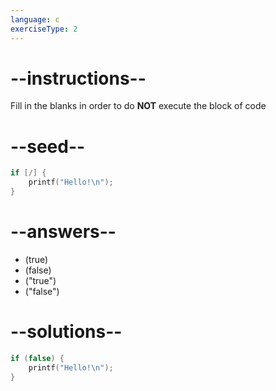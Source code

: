 ```yaml
---
language: c
exerciseType: 2
---
```


# --instructions--

Fill in the blanks in order to do **NOT** execute the block of code

# --seed--

```c
if [/] {
    printf("Hello!\n");
}
```

# --answers--

- (true)
- (false)
- ("true")
- ("false")

# --solutions--

```c
if (false) {
    printf("Hello!\n");
}
```

